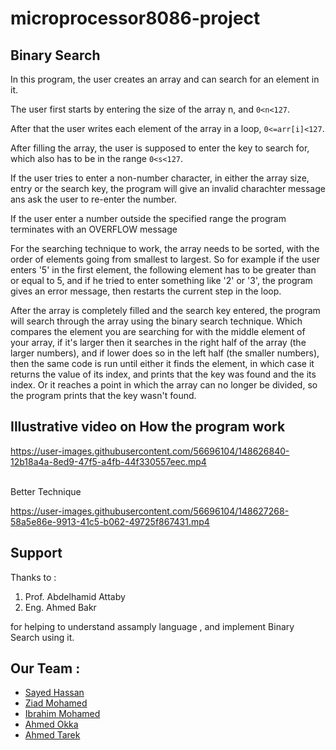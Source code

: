 # microprocessor8086-project

## Binary Search

In this program, the user creates an array and can search for an element in it.

The user first starts by entering the size of the array n, and `0<n<127`. 
 
After that the user writes each element of the array in a loop, `0<=arr[i]<127`. 

After filling the array, the user is supposed to enter the key to search for, which also has to be in the range `0<s<127`.

If the user tries to enter a non-number character, in either the array size, entry or the search key, the program will give an invalid charachter message ans ask the user to 
re-enter the number. 

If the user enter a number outside the specified range the program terminates with an OVERFLOW message

For the searching technique to work, the array needs to be sorted, with the order of elements going from smallest to largest. So for example if the user enters '5' in the first element, the following element has to be greater than or equal to 5, and if he tried to enter something like '2' or '3', the program gives an error message, then restarts the current step in the loop.

After the array is completely filled and the search key entered, the program will search through the array using the binary search technique. Which compares the element you are searching for with the middle element of your array, if it's larger then it searches in the right half of the array (the larger numbers), and if lower does so in the left half (the smaller numbers), then the same code is run until either it finds the element, in which case it returns the value of its index, and prints that the key was found and the its index. Or it reaches a point in which the array can no longer be divided, so the program prints that the key wasn't found.

## Illustrative video on How the program work

https://user-images.githubusercontent.com/56696104/148626840-12b18a4a-8ed9-47f5-a4fb-44f330557eec.mp4

<br/>
Better Technique 

https://user-images.githubusercontent.com/56696104/148627268-58a5e86e-9913-41c5-b062-49725f867431.mp4


## Support 
Thanks to :

1. Prof. Abdelhamid Attaby
2. Eng. Ahmed Bakr

for helping to understand assamply language , and implement Binary Search using it.

## Our Team :

- [Sayed Hassan](https://github.com/9mm-bot)
- [Ziad Mohamed](https://github.com/ZiadSENG)
- [Ibrahim Mohamed](https://github.com/hemagazzar)
- [Ahmed Okka](https://github.com/ahmedokka29)
- [Ahmed Tarek](https://github.com/ahmedashour28)  
